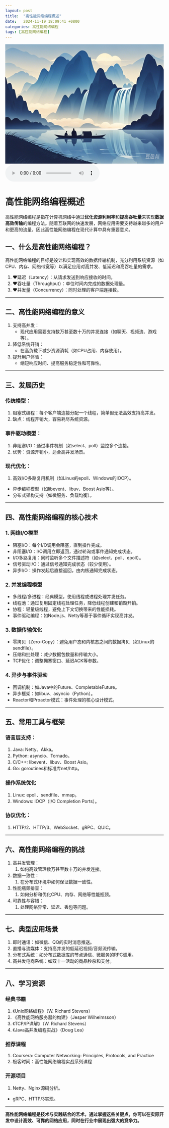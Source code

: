 ```yaml
---
layout: post
title:  "高性能网络编程概述"
date:   2024-11-19 18:09:41 +0800
categories: 高性能网络编程
tags: [高性能网络编程]
---
```

![描述图片](/asset/img/1.png)
<audio controls autoplay>
  <source src="/asset/mp3/a2.mp3" type="audio/mpeg">
</audio>

# 高性能网络编程概述

高性能网络编程是指在计算机网络中通过**优化资源利用率**和**提高吞吐量**来实现**数据高效传输**的编程方法。随着互联网的快速发展，网络应用需要支持越来越多的用户和更高的流量，因此高性能网络编程在现代计算中具有重要意义。



## **一、什么是高性能网络编程？**

高性能网络编程的目标是设计和实现高效的数据传输机制，充分利用系统资源（如CPU、内存、网络带宽等）以满足应用对高并发、低延迟和高吞吐量的需求。

1. ❤延迟（Latency）：从请求发送到响应接收的时间。
2. ❤吞吐量（Throughput）：单位时间内完成的数据处理量。
3. ❤并发量（Concurrency）：同时处理的客户端连接数。

------

## **二、高性能网络编程的意义**

1. 支持高并发：
   - 现代应用需要支持数万甚至数十万的并发连接（如聊天、视频流、游戏等）。
2. 降低系统开销：
   - 在高负载下减少资源消耗（如CPU占用、内存使用）。
3. 提升用户体验：
   - 缩短响应时间、提高服务稳定性和可靠性。

------

## **三、发展历史**

### 传统模型：

1. 阻塞式编程：每个客户端连接分配一个线程，简单但无法高效支持高并发。
2. 缺点：线程开销大，容易耗尽系统资源。

### 事件驱动模型：

1. 非阻塞I/O：通过事件机制（如select、poll）监控多个连接。
2. 优势：资源开销小，适合高并发场景。

### 现代优化：

1. 高效I/O多路复用机制（如Linux的epoll、Windows的IOCP）。
- 异步编程模型（如libevent、libuv、Boost Asio等）。
- 分布式架构支持（如微服务、负载均衡）。

------

## **四、高性能网络编程的核心技术**

### **1. 网络I/O模型**

- 阻塞I/O：每个I/O调用会阻塞，直到操作完成。
- 非阻塞I/O：I/O调用立即返回，通过轮询或事件通知完成状态。
- I/O多路复用：同时监听多个文件描述符（如select、poll、epoll）。
- 信号驱动I/O：通过信号通知完成状态（较少使用）。
- 异步I/O：操作发起后直接返回，由内核通知完成状态。

### **2. 并发编程模型**

- 多线程/多进程：经典模型，使用线程或进程处理并发任务。
- 线程池：通过复用固定线程处理任务，降低线程创建和销毁开销。
- 协程：轻量级线程，避免上下文切换带来的性能损耗。
- 事件驱动编程：如Node.js、Netty等基于事件循环实现高并发。

### **3. 数据传输优化**

- 零拷贝（Zero-Copy）：避免用户态和内核态之间的数据拷贝（如Linux的sendfile）。
- 压缩和批处理：减少数据包数量和传输大小。
- TCP优化：调整拥塞窗口、延迟ACK等参数。

### **4. 异步与事件驱动**

- 回调机制：如Java中的Future、CompletableFuture。
- 异步框架：如libuv、asyncio（Python）。
- Reactor和Proactor模式：事件处理的核心设计模式。

------

## **五、常用工具与框架**

### 语言层支持：

1. Java: Netty、Akka。
2. Python: asyncio、Tornado。
3. C/C++: libevent、libuv、Boost Asio。
4. Go: goroutines和标准库net/http。

### 操作系统优化

1. Linux: epoll、sendfile、mmap。
2. Windows: IOCP（I/O Completion Ports）。

### 协议优化：

1. HTTP/2、HTTP/3、WebSocket、gRPC、QUIC。

------

## **六、高性能网络编程的挑战**

1. 高并发管理：
   1. 如何高效管理数万甚至数十万的并发连接。
2. 数据一致性：
   1. 在分布式环境中如何保证数据一致性。
3. 性能瓶颈排查：
   1. 如何分析和优化CPU、内存、网络等性能瓶颈。
4. 可靠性与容错：
   1. 处理网络异常、延迟、丢包等问题。

------

## **七、典型应用场景**

1. 即时通讯：如微信、QQ的实时消息推送。
2. 直播与流媒体：支持高并发的低延迟视频/音频流传输。
3. 分布式系统：如分布式数据库的节点通信、微服务的RPC调用。
4. 高并发电商系统：如双十一活动的商品秒杀和支付。

------

## **八、学习资源**

### 经典书籍

1. 《Unix网络编程》（W. Richard Stevens）
2. 《高性能网络服务器的构建》（Jesper Wilhelmsson）
3. 《TCP/IP详解》（W. Richard Stevens）
4. 《Java高并发编程实战》（Doug Lea）

### 推荐课程

1. Coursera: Computer Networking: Principles, Protocols, and Practice
2. 极客时间：高性能网络编程实战系列课程

### 开源项目

1. Netty、Nginx源码分析。
- gRPC、HTTP/3实现。

------

**高性能网络编程是技术与实践结合的艺术，通过掌握这些关键点，你可以在实际开发中设计高效、可靠的网络应用，同时在行业中展现出强大的竞争力。**

